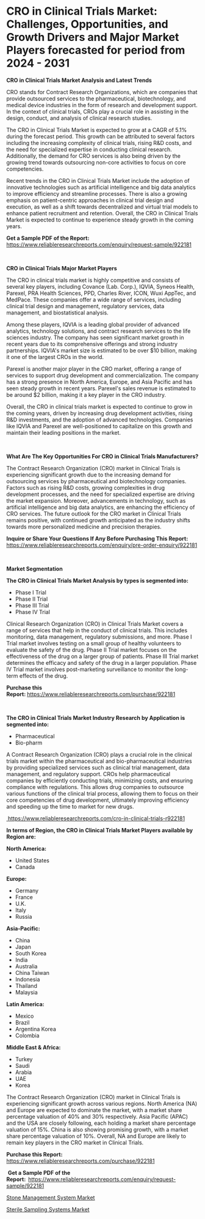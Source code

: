 <p><h1>CRO in Clinical Trials Market: Challenges, Opportunities, and Growth Drivers and Major Market Players forecasted for period from 2024 - 2031</h1></p><p><strong>CRO in Clinical Trials Market Analysis and Latest Trends</strong></p>
<p><p>CRO stands for Contract Research Organizations, which are companies that provide outsourced services to the pharmaceutical, biotechnology, and medical device industries in the form of research and development support. In the context of clinical trials, CROs play a crucial role in assisting in the design, conduct, and analysis of clinical research studies.</p><p>The CRO in Clinical Trials Market is expected to grow at a CAGR of 5.1% during the forecast period. This growth can be attributed to several factors including the increasing complexity of clinical trials, rising R&D costs, and the need for specialized expertise in conducting clinical research. Additionally, the demand for CRO services is also being driven by the growing trend towards outsourcing non-core activities to focus on core competencies.</p><p>Recent trends in the CRO in Clinical Trials Market include the adoption of innovative technologies such as artificial intelligence and big data analytics to improve efficiency and streamline processes. There is also a growing emphasis on patient-centric approaches in clinical trial design and execution, as well as a shift towards decentralized and virtual trial models to enhance patient recruitment and retention. Overall, the CRO in Clinical Trials Market is expected to continue to experience steady growth in the coming years.</p></p>
<p><strong>Get a Sample PDF of the Report:&nbsp;</strong> <a href="https://www.reliableresearchreports.com/enquiry/request-sample/922181">https://www.reliableresearchreports.com/enquiry/request-sample/922181</a></p>
<p>&nbsp;</p>
<p><strong>CRO in Clinical Trials Major Market Players</strong></p>
<p><p>The CRO in clinical trials market is highly competitive and consists of several key players, including Covance (Lab. Corp.), IQVIA, Syneos Health, Parexel, PRA Health Sciences, PPD, Charles River, ICON, Wuxi AppTec, and MedPace. These companies offer a wide range of services, including clinical trial design and management, regulatory services, data management, and biostatistical analysis.</p><p>Among these players, IQVIA is a leading global provider of advanced analytics, technology solutions, and contract research services to the life sciences industry. The company has seen significant market growth in recent years due to its comprehensive offerings and strong industry partnerships. IQVIA's market size is estimated to be over $10 billion, making it one of the largest CROs in the world.</p><p>Parexel is another major player in the CRO market, offering a range of services to support drug development and commercialization. The company has a strong presence in North America, Europe, and Asia Pacific and has seen steady growth in recent years. Parexel's sales revenue is estimated to be around $2 billion, making it a key player in the CRO industry.</p><p>Overall, the CRO in clinical trials market is expected to continue to grow in the coming years, driven by increasing drug development activities, rising R&D investments, and the adoption of advanced technologies. Companies like IQVIA and Parexel are well-positioned to capitalize on this growth and maintain their leading positions in the market.</p></p>
<p>&nbsp;</p>
<p><strong>What Are The Key Opportunities For CRO in Clinical Trials Manufacturers?</strong></p>
<p><p>The Contract Research Organization (CRO) market in Clinical Trials is experiencing significant growth due to the increasing demand for outsourcing services by pharmaceutical and biotechnology companies. Factors such as rising R&D costs, growing complexities in drug development processes, and the need for specialized expertise are driving the market expansion. Moreover, advancements in technology, such as artificial intelligence and big data analytics, are enhancing the efficiency of CRO services. The future outlook for the CRO market in Clinical Trials remains positive, with continued growth anticipated as the industry shifts towards more personalized medicine and precision therapies.</p></p>
<p><strong>Inquire or Share Your Questions If Any Before Purchasing This Report:</strong> <a href="https://www.reliableresearchreports.com/enquiry/pre-order-enquiry/922181">https://www.reliableresearchreports.com/enquiry/pre-order-enquiry/922181</a></p>
<p>&nbsp;</p>
<p><strong>Market Segmentation</strong></p>
<p><strong>The CRO in Clinical Trials Market Analysis by types is segmented into:</strong></p>
<p><ul><li>Phase I Trial</li><li>Phase II Trial</li><li>Phase III Trial</li><li>Phase IV Trial</li></ul></p>
<p><p>Clinical Research Organization (CRO) in Clinical Trials Market covers a range of services that help in the conduct of clinical trials. This includes monitoring, data management, regulatory submissions, and more. Phase I Trial market involves testing on a small group of healthy volunteers to evaluate the safety of the drug. Phase II Trial market focuses on the effectiveness of the drug on a larger group of patients. Phase III Trial market determines the efficacy and safety of the drug in a larger population. Phase IV Trial market involves post-marketing surveillance to monitor the long-term effects of the drug.</p></p>
<p><strong>Purchase this Report:&nbsp;</strong><a href="https://www.reliableresearchreports.com/purchase/922181">https://www.reliableresearchreports.com/purchase/922181</a></p>
<p>&nbsp;</p>
<p><strong>The CRO in Clinical Trials Market Industry Research by Application is segmented into:</strong></p>
<p><ul><li>Pharmaceutical</li><li>Bio-pharm</li></ul></p>
<p><p>A Contract Research Organization (CRO) plays a crucial role in the clinical trials market within the pharmaceutical and bio-pharmaceutical industries by providing specialized services such as clinical trial management, data management, and regulatory support. CROs help pharmaceutical companies by efficiently conducting trials, minimizing costs, and ensuring compliance with regulations. This allows drug companies to outsource various functions of the clinical trial process, allowing them to focus on their core competencies of drug development, ultimately improving efficiency and speeding up the time to market for new drugs.</p></p>
<p><a href="https://www.reliableresearchreports.com/cro-in-clinical-trials-r922181">&nbsp;https://www.reliableresearchreports.com/cro-in-clinical-trials-r922181</a></p>
<p><strong>In terms of Region, the CRO in Clinical Trials Market Players available by Region are:</strong></p>
<p>
    <p> <strong> North America: </strong>
        <ul>
            <li>United States</li>
            <li>Canada</li>
        </ul>
        </p> 
    <p> <strong> Europe: </strong>
        <ul>
            <li>Germany</li>
            <li>France</li>
            <li>U.K.</li>
            <li>Italy</li>
            <li>Russia</li>
        </ul>
        </p> 
    <p> <strong> Asia-Pacific: </strong>
        <ul>
            <li>China</li>
            <li>Japan</li>
            <li>South Korea</li>
            <li>India</li>
            <li>Australia</li>
            <li>China Taiwan</li>
            <li>Indonesia</li>
            <li>Thailand</li>
            <li>Malaysia</li>
        </ul>
        </p> 
    <p> <strong> Latin America: </strong>
        <ul>
            <li>Mexico</li>
            <li>Brazil</li>
            <li>Argentina Korea</li>
            <li>Colombia</li>
        </ul>
        </p> 
    <p> <strong> Middle East & Africa: </strong>
        <ul>
            <li>Turkey</li>
            <li>Saudi</li>
            <li>Arabia</li>
            <li>UAE</li>
            <li>Korea</li>
        </ul>
    </p>
    </p>
<p><p>The Contract Research Organization (CRO) market in Clinical Trials is experiencing significant growth across various regions. North America (NA) and Europe are expected to dominate the market, with a market share percentage valuation of 40% and 30% respectively. Asia Pacific (APAC) and the USA are closely following, each holding a market share percentage valuation of 15%. China is also showing promising growth, with a market share percentage valuation of 10%. Overall, NA and Europe are likely to remain key players in the CRO market in Clinical Trials.</p></p>
<p><strong>Purchase this Report: </strong><a href="https://www.reliableresearchreports.com/purchase/922181">https://www.reliableresearchreports.com/purchase/922181</a></p>
<p>&nbsp;<strong>Get a Sample PDF of the Report:&nbsp;&nbsp;</strong><a href="https://www.reliableresearchreports.com/enquiry/request-sample/922181">https://www.reliableresearchreports.com/enquiry/request-sample/922181</a></p>
<p><strong></strong></p>
<p><p><a href="https://github.com/qrkceaah30/Market-Research-Report-List-1/blob/main/stone-management-system-market.md">Stone Management System Market</a></p><p><a href="https://github.com/lsapaaep8/Market-Research-Report-List-1/blob/main/sterile-sampling-systems-market.md">Sterile Sampling Systems Market</a></p></p>